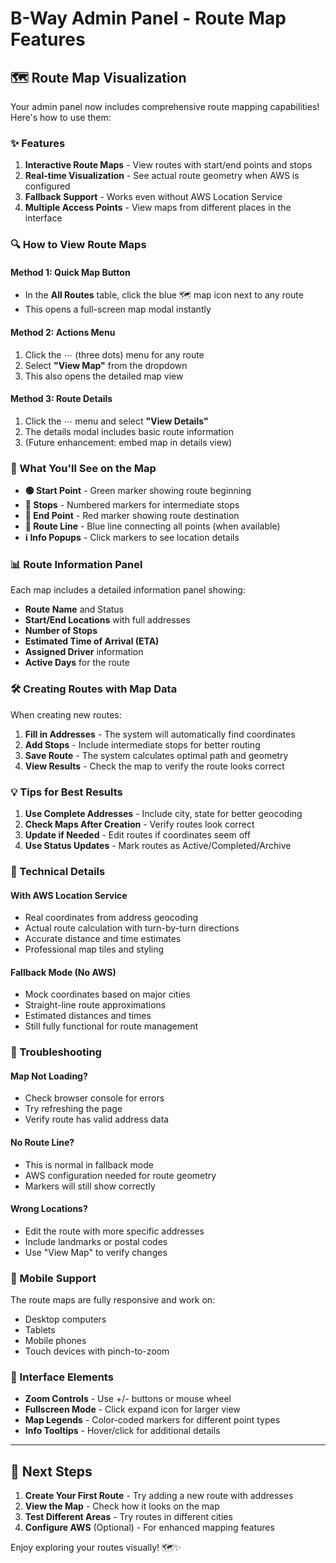 # B-Way Admin Panel - Route Map Features

## 🗺️ Route Map Visualization

Your admin panel now includes comprehensive route mapping capabilities! Here's how to use them:

### ✨ Features

1. **Interactive Route Maps** - View routes with start/end points and stops
2. **Real-time Visualization** - See actual route geometry when AWS is configured
3. **Fallback Support** - Works even without AWS Location Service
4. **Multiple Access Points** - View maps from different places in the interface

### 🔍 How to View Route Maps

#### Method 1: Quick Map Button
- In the **All Routes** table, click the blue 🗺️ map icon next to any route
- This opens a full-screen map modal instantly

#### Method 2: Actions Menu
1. Click the ⋯ (three dots) menu for any route
2. Select **"View Map"** from the dropdown
3. This also opens the detailed map view

#### Method 3: Route Details
1. Click the ⋯ menu and select **"View Details"**
2. The details modal includes basic route information
3. (Future enhancement: embed map in details view)

### 🎯 What You'll See on the Map

- **🟢 Start Point** - Green marker showing route beginning
- **🔵 Stops** - Numbered markers for intermediate stops
- **🔴 End Point** - Red marker showing route destination
- **📍 Route Line** - Blue line connecting all points (when available)
- **ℹ️ Info Popups** - Click markers to see location details

### 📊 Route Information Panel

Each map includes a detailed information panel showing:
- **Route Name** and Status
- **Start/End Locations** with full addresses
- **Number of Stops**
- **Estimated Time of Arrival (ETA)**
- **Assigned Driver** information
- **Active Days** for the route

### 🛠️ Creating Routes with Map Data

When creating new routes:

1. **Fill in Addresses** - The system will automatically find coordinates
2. **Add Stops** - Include intermediate stops for better routing
3. **Save Route** - The system calculates optimal path and geometry
4. **View Results** - Check the map to verify the route looks correct

### 💡 Tips for Best Results

1. **Use Complete Addresses** - Include city, state for better geocoding
2. **Check Maps After Creation** - Verify routes look correct
3. **Update if Needed** - Edit routes if coordinates seem off
4. **Use Status Updates** - Mark routes as Active/Completed/Archive

### 🔧 Technical Details

#### With AWS Location Service
- Real coordinates from address geocoding
- Actual route calculation with turn-by-turn directions
- Accurate distance and time estimates
- Professional map tiles and styling

#### Fallback Mode (No AWS)
- Mock coordinates based on major cities
- Straight-line route approximations  
- Estimated distances and times
- Still fully functional for route management

### 🚨 Troubleshooting

#### Map Not Loading?
- Check browser console for errors
- Try refreshing the page
- Verify route has valid address data

#### No Route Line?
- This is normal in fallback mode
- AWS configuration needed for route geometry
- Markers will still show correctly

#### Wrong Locations?
- Edit the route with more specific addresses
- Include landmarks or postal codes
- Use "View Map" to verify changes

### 📱 Mobile Support

The route maps are fully responsive and work on:
- Desktop computers
- Tablets
- Mobile phones
- Touch devices with pinch-to-zoom

### 🎨 Interface Elements

- **Zoom Controls** - Use +/- buttons or mouse wheel
- **Fullscreen Mode** - Click expand icon for larger view
- **Map Legends** - Color-coded markers for different point types
- **Info Tooltips** - Hover/click for additional details

---

## 🚀 Next Steps

1. **Create Your First Route** - Try adding a new route with addresses
2. **View the Map** - Check how it looks on the map
3. **Test Different Areas** - Try routes in different cities
4. **Configure AWS** (Optional) - For enhanced mapping features

Enjoy exploring your routes visually! 🗺️✨
